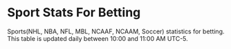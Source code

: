 # Sport Stats For Betting
Sports(NHL, NBA, NFL, MBL, NCAAF, NCAAM, Soccer) statistics for betting. 
This table is updated daily between 10:00 and 11:00 AM UTC-5.
